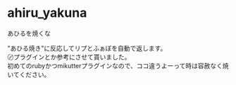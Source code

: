 ahiru_yakuna
============

あひるを焼くな

"あひる焼き"に反応してリプとふぁぼを自動で返します。<br />
〄プラグインとか参考にさせて貰いました。<br />
初めてのrubyかつmikutterプラグインなので、ココ違うよーって時は容赦なく焼いてください。
